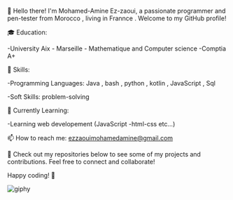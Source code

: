 👋 Hello there! I'm Mohamed-Amine Ez-zaoui, a passionate programmer and pen-tester from Morocco , living in Frannce . Welcome to my GitHub profile!

🎓 Education:

-University Aix - Marseille - Mathematique and Computer science
-Comptia A+

🚀 Skills:

-Programming Languages: Java , bash , python , kotlin , JavaScript , Sql

-Soft Skills: problem-solving

🌱 Currently Learning:

-Learning web developement (JavaScript -html-css etc...)

📫 How to reach me:
ezzaouimohamedamine@gmail.com

👀 Check out my repositories below to see some of my projects and contributions. Feel free to connect and collaborate!

Happy coding! 🚀

![giphy](https://github.com/n1motv/n1motv/assets/77668027/b62db6bd-12f0-4fbe-ab2c-2ab69fc4a8b0)
